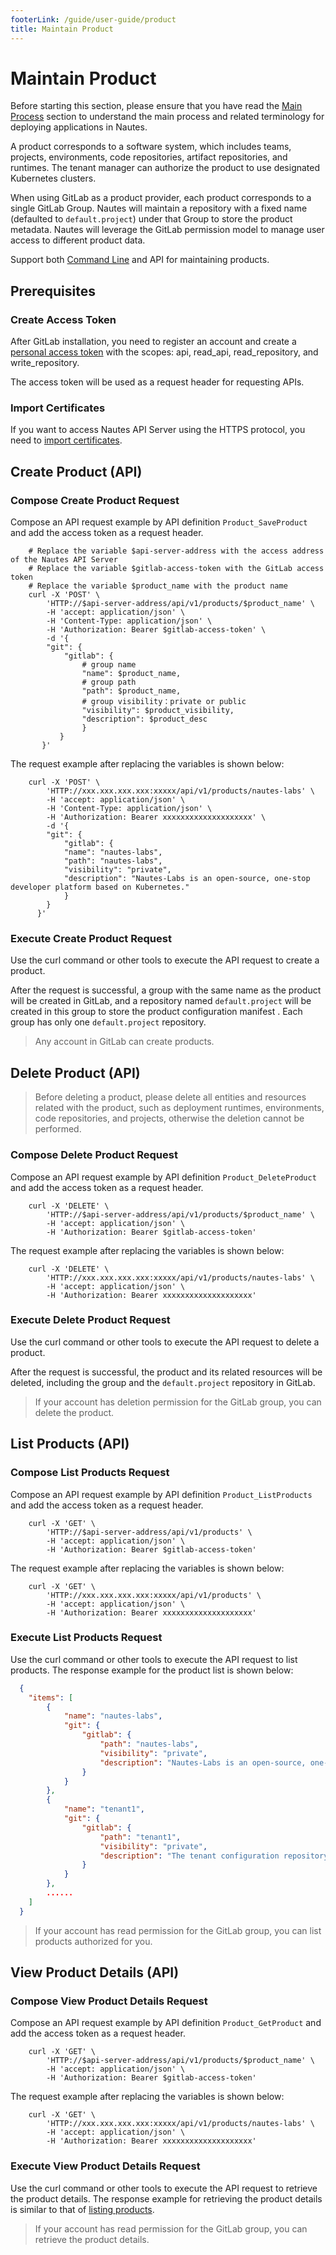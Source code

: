 ```yaml
---
footerLink: /guide/user-guide/product
title: Maintain Product
---
```


# Maintain Product 

Before starting this section, please ensure that you have read the [Main Process](main-process.md) section to understand the main process and related terminology for deploying applications in Nautes.

A product corresponds to a software system, which includes teams, projects, environments, code repositories, artifact repositories, and runtimes. The tenant manager can authorize the product to use designated Kubernetes clusters.

When using GitLab as a product provider, each product corresponds to a single GitLab Group. Nautes will maintain a repository with a fixed name (defaulted to `default.project`) under that Group to store the product metadata. Nautes will leverage the GitLab permission model to manage user access to different product data.

Support both [Command Line](deploy-an-application.md#prepare-runtime-environment) and API for maintaining products.

## Prerequisites

### Create Access Token

After GitLab installation, you need to register an account and create a [personal access token](https://docs.gitlab.com/ee/user/profile/personal_access_tokens.html) with the scopes: api, read_api, read_repository, and write_repository.

The access token will be used as a request header for requesting APIs.

### Import Certificates

If you want to access Nautes API Server using the HTTPS protocol, you need to [import certificates](deploy-an-application.md#import-certificates).

## Create Product (API)

### Compose Create Product Request

Compose an API request example by API definition `Product_SaveProduct` and add the access token as a request header.

```Shell
    # Replace the variable $api-server-address with the access address of the Nautes API Server
    # Replace the variable $gitlab-access-token with the GitLab access token
    # Replace the variable $product_name with the product name
    curl -X 'POST' \
        'HTTP://$api-server-address/api/v1/products/$product_name' \
        -H 'accept: application/json' \
        -H 'Content-Type: application/json' \
        -H 'Authorization: Bearer $gitlab-access-token' \
        -d '{
        "git": {
            "gitlab": {
                # group name
                "name": $product_name,
                # group path
                "path": $product_name,
                # group visibility：private or public
                "visibility": $product_visibility,
                "description": $product_desc
                }
           }
       }'
```

The request example after replacing the variables is shown below:

```Shell
    curl -X 'POST' \
        'HTTP://xxx.xxx.xxx.xxx:xxxxx/api/v1/products/nautes-labs' \
        -H 'accept: application/json' \
        -H 'Content-Type: application/json' \
        -H 'Authorization: Bearer xxxxxxxxxxxxxxxxxxxx' \
        -d '{
        "git": {
            "gitlab": {
            "name": "nautes-labs",
            "path": "nautes-labs",
            "visibility": "private",
            "description": "Nautes-Labs is an open-source, one-stop developer platform based on Kubernetes."
            }
        }
      }'
```

### Execute Create Product Request

Use the curl command or other tools to execute the API request to create a product.

After the request is successful, a group with the same name as the product will be created in GitLab, and a repository named `default.project` will be created in this group to store the product configuration manifest . Each group has only one `default.project` repository.

> Any account in GitLab can create products.

## Delete Product (API)

> Before deleting a product, please delete all entities and resources related with the product, such as deployment runtimes, environments, code repositories, and projects, otherwise the deletion cannot be performed.

### Compose Delete Product Request

Compose an API request example by API definition `Product_DeleteProduct` and add the access token as a request header.

```Shell
    curl -X 'DELETE' \
        'HTTP://$api-server-address/api/v1/products/$product_name' \
        -H 'accept: application/json' \
        -H 'Authorization: Bearer $gitlab-access-token' 
```

The request example after replacing the variables is shown below:

```Shell
    curl -X 'DELETE' \
        'HTTP://xxx.xxx.xxx.xxx:xxxxx/api/v1/products/nautes-labs' \
        -H 'accept: application/json' \
        -H 'Authorization: Bearer xxxxxxxxxxxxxxxxxxxx'
```

### Execute Delete Product Request

Use the curl command or other tools to execute the API request to delete a product.

After the request is successful, the product and its related resources will be deleted, including the group and the `default.project` repository in GitLab.

> If your account has deletion permission for the GitLab group, you can delete the product.

## List Products (API)

### Compose List Products Request

Compose an API request example by API definition `Product_ListProducts` and add the access token as a request header.

```Shell
    curl -X 'GET' \
        'HTTP://$api-server-address/api/v1/products' \
        -H 'accept: application/json' \
        -H 'Authorization: Bearer $gitlab-access-token' 
```

The request example after replacing the variables is shown below:

```Shell
    curl -X 'GET' \
        'HTTP://xxx.xxx.xxx.xxx:xxxxx/api/v1/products' \
        -H 'accept: application/json' \
        -H 'Authorization: Bearer xxxxxxxxxxxxxxxxxxxx'
```

### Execute List Products Request

Use the curl command or other tools to execute the API request to list products. The response example for the product list is shown below:

```json
  {
    "items": [
        {
            "name": "nautes-labs",
            "git": {
                "gitlab": {
                    "path": "nautes-labs",
                    "visibility": "private",
                    "description": "Nautes-Labs is an open-source, one-stop developer platform based on Kubernetes."
                }
            }
        },
        {
            "name": "tenant1",
            "git": {
                "gitlab": {
                    "path": "tenant1",
                    "visibility": "private",
                    "description": "The tenant configuration repository of the Nautes-Labs."
                }
            }
        },
        ......
    ]
  }
```

> If your account has read permission for the GitLab group, you can list products authorized for you.

## View Product Details (API)

### Compose View Product Details Request

Compose an API request example by API definition `Product_GetProduct` and add the access token as a request header.

```Shell
    curl -X 'GET' \
        'HTTP://$api-server-address/api/v1/products/$product_name' \
        -H 'accept: application/json' \
        -H 'Authorization: Bearer $gitlab-access-token' 
```

The request example after replacing the variables is shown below:

```Shell
    curl -X 'GET' \
        'HTTP://xxx.xxx.xxx.xxx:xxxxx/api/v1/products/nautes-labs' \
        -H 'accept: application/json' \
        -H 'Authorization: Bearer xxxxxxxxxxxxxxxxxxxx' 
```

### Execute View Product Details Request

Use the curl command or other tools to execute the API request to retrieve the product details. The response example for retrieving the product details is similar to that of [listing products](#list-products-api).

> If your account has read permission for the GitLab group, you can retrieve the product details.
